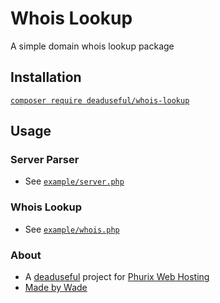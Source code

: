 # Whois Lookup

A simple domain whois lookup package

## Installation

[`composer require deaduseful/whois-lookup`](https://packagist.org/packages/deaduseful/whois-lookup)

## Usage

### Server Parser

- See [`example/server.php`](example/server.php)

### Whois Lookup

- See [`example/whois.php`](example/whois.php)

### About

- A [deaduseful](https://deaduseful.com/) project for [Phurix Web Hosting](https://phurix.co.uk/)
- [Made by Wade](https://wade.be/)
